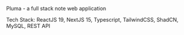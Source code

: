 Pluma - a full stack note web application

Tech Stack: ReactJS 19, NextJS 15, Typescript, TailwindCSS, ShadCN, MySQL, REST API
